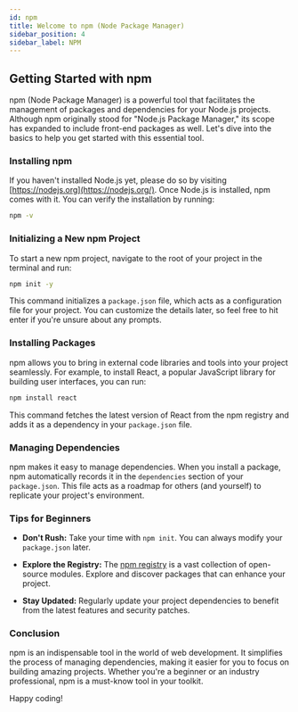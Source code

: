 ```yaml
---
id: npm
title: Welcome to npm (Node Package Manager)
sidebar_position: 4
sidebar_label: NPM
---
```


## Getting Started with npm

npm (Node Package Manager) is a powerful tool that facilitates the management of packages and dependencies for your Node.js projects. Although npm originally stood for "Node.js Package Manager," its scope has expanded to include front-end packages as well. Let's dive into the basics to help you get started with this essential tool.

### Installing npm

If you haven't installed Node.js yet, please do so by visiting [https://nodejs.org](https://nodejs.org/). Once Node.js is installed, npm comes with it. You can verify the installation by running:

```bash
npm -v
```

### Initializing a New npm Project

To start a new npm project, navigate to the root of your project in the terminal and run:

```bash
npm init -y
```

This command initializes a `package.json` file, which acts as a configuration file for your project. You can customize the details later, so feel free to hit enter if you're unsure about any prompts.

### Installing Packages

npm allows you to bring in external code libraries and tools into your project seamlessly. For example, to install React, a popular JavaScript library for building user interfaces, you can run:

```bash
npm install react
```

This command fetches the latest version of React from the npm registry and adds it as a dependency in your `package.json` file.

### Managing Dependencies

npm makes it easy to manage dependencies. When you install a package, npm automatically records it in the `dependencies` section of your `package.json`. This file acts as a roadmap for others (and yourself) to replicate your project's environment.

### Tips for Beginners

- **Don't Rush:** Take your time with `npm init`. You can always modify your `package.json` later.

- **Explore the Registry:** The [npm registry](https://www.npmjs.com/) is a vast collection of open-source modules. Explore and discover packages that can enhance your project.

- **Stay Updated:** Regularly update your project dependencies to benefit from the latest features and security patches.

### Conclusion

npm is an indispensable tool in the world of web development. It simplifies the process of managing dependencies, making it easier for you to focus on building amazing projects. Whether you're a beginner or an industry professional, npm is a must-know tool in your toolkit.

Happy coding!
